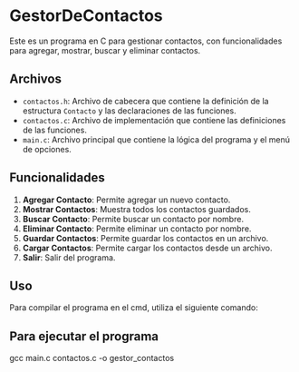 # GestorDeContactos

Este es un programa en C para gestionar contactos, con funcionalidades para agregar, mostrar, buscar y eliminar contactos.

## Archivos

- `contactos.h`: Archivo de cabecera que contiene la definición de la estructura `Contacto` y las declaraciones de las funciones.
- `contactos.c`: Archivo de implementación que contiene las definiciones de las funciones.
- `main.c`: Archivo principal que contiene la lógica del programa y el menú de opciones.

## Funcionalidades

1. **Agregar Contacto**: Permite agregar un nuevo contacto.
2. **Mostrar Contactos**: Muestra todos los contactos guardados.
3. **Buscar Contacto**: Permite buscar un contacto por nombre.
4. **Eliminar Contacto**: Permite eliminar un contacto por nombre.
5. **Guardar Contactos**: Permite guardar los contactos en un archivo.
6. **Cargar Contactos**: Permite cargar los contactos desde un archivo.
7. **Salir**: Salir del programa.

## Uso

Para compilar el programa en el cmd, utiliza el siguiente comando:

## Para ejecutar el programa
gcc main.c contactos.c -o gestor_contactos

